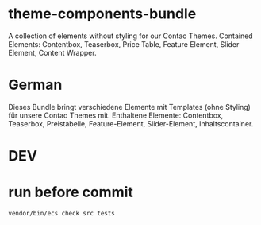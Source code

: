# theme-components-bundle

A collection of elements without styling for our Contao Themes. Contained Elements: Contentbox, Teaserbox, Price Table, Feature Element, Slider Element, Content Wrapper.

# German

Dieses Bundle bringt verschiedene Elemente mit Templates (ohne Styling) für unsere Contao Themes mit. Enthaltene Elemente: Contentbox, Teaserbox, Preistabelle, Feature-Element, Slider-Element, Inhaltscontainer.

# DEV
# run before commit

    vendor/bin/ecs check src tests
